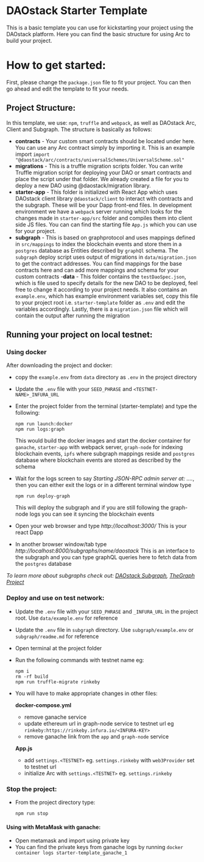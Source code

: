 # DAOstack Starter Template

This is a basic template you can use for kickstarting your project using the DAOstack platform.
Here you can find the basic structure for using Arc to build your project.

# How to get started:

First, please change the `package.json` file to fit your project.
You can then go ahead and edit the template to fit your needs.

## Project Structure:

In this template, we use: `npm`, `truffle` and `webpack`, as well as DAOstack Arc, Client and Subgraph.
The structure is basically as follows:

- **contracts** - Your custom smart contracts should be located under here. You can use any Arc contract simply by importing it. This is an example import `import "@daostack/arc/contracts/universalSchemes/UniversalScheme.sol"`
- **migrations** - This is a truffle migration scripts folder. You can write Truffle migration script for deploying your DAO or smart contracts and place the script under that folder. We already created a file for you to deploy a new DAO using @daostack/migration library.
- **starter-app** - This folder is initialized with React App which uses DAOstack client library `@daostack/client` to interact with contracts and the subgraph. These will be your Dapp front-end files. In development environment we have a `webpack` server running which looks for the changes made in `starter-app/src` folder and compiles them into client side JS files. You can can find the starting file `App.js` which you can use for your project.
- **subgraph** - This is based on graphprotocol and uses mappings defined in `src/mappings` to index the blockchain events and store them in a `postgres` database as Entities described by `graphQl` schema. The `subgraph` deploy script uses output of migrations in `data/migration.json` to get the contract addresses. You can find mappings for the base contracts here and can add more mappings and schema for your custom contracts
-**data** - This folder contains the `testDaoSpec.json`, which is file used to specify details for the new DAO to be deployed, feel free to change it according to your project needs. It also contains an `example.env`, which has example environment variables set, copy this file to your project root i.e. `starter-template` folder as `.env` and edit the variables accordingly. Lastly, there is a `migration.json` file which will contain the output after running the migration

## Running your project on local testnet:

### Using docker
After downloading the project and docker:

- copy the `example.env` from `data` directory as `.env` in the project directory
- Update the `.env` file with your `SEED_PHRASE` and `<TESTNET-NAME>_INFURA_URL`
- Enter the project folder from the terminal (starter-template) and type the following:

  ```
  npm run launch:docker
  npm run logs:graph
  ```

  This would build the docker images and start the docker container for `ganache`, `starter-app` with webpack server, `graph-node` for indexing blockchain events, `ipfs` where subgraph mappings reside and `postgres` database where blockchain events are stored as described by the schema

- Wait for the logs screen to say *Starting JSON-RPC admin server at: ....*, then you can either exit the logs or in a different terminal window type

  ```
  npm run deploy-graph
  ```

  This will deploy the subgraph and if you are still following the graph-node logs you can see it syncing the blockchain events

- Open your web browser and type *http://localhost:3000/* This is your react Dapp

- In another browser window/tab type *http://localhost:8000/subgraphs/name/daostack* This is an interface to the subgraph and you can type graphQL queries here to fetch data from the `postgres` database

_To learn more about subgraphs check out: [DAOstack Subgraph](https://github.com/daostack/subgraph), [TheGraph Project](https://thegraph.com/docs/quick-start)_

### Deploy and use on test network:

- Update the `.env` file with your `SEED_PHRASE` and <TESTNET-NAME>`_INFURA_URL` in the project root. Use `data/example.env` for reference
- Update the `.env` file in `subgraph` directory. Use `subgraph/example.env` or `subgraph/readme.md` for reference
- Open terminal at the project folder
- Run the following commands with testnet name eg:

  ```
  npm i
  rm -rf build
  npm run truffle-migrate rinkeby
  ```

- You will have to make appropriate changes in other files:

  **docker-compose.yml**
    - remove ganache service
    - update ethereum url in graph-node service to testnet url eg `rinkeby:https://rinkeby.infura.io/<INFURA-KEY>`
    - remove ganache link from the `app` and `graph-node` service

  **App.js**
    - add `settings.<TESTNET>` eg. `settings.rinkeby` with `web3Provider` set to testnet url
    - initialize Arc with `settings.<TESTNET>` eg. `settings.rinkeby`

### Stop the project:
- From the project directory type:

  ```
  npm run stop
  ```

#### Using with MetaMask with ganache:
  - Open metamask and import using private key
  - You can find the private keys from ganache logs by running `docker container logs starter-template_ganache_1`
